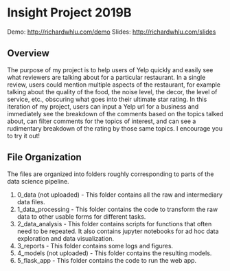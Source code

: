 # Insight Project 2019B

Demo: http://richardwhlu.com/demo
Slides: http://richardwhlu.com/slides

## Overview
The purpose of my project is to help users of Yelp quickly and easily see what reviewers are talking about for a particular restaurant. In a single review, users could mention multiple aspects of the restaurant, for example talking about the quality of the food, the noise level, the decor, the level of service, etc., obscuring what goes into their ultimate star rating. In this iteration of my project, users can input a Yelp url for a business and immediately see the breakdown of the comments based on the topics talked about, can filter comments for the topics of interest, and can see a rudimentary breakdown of the rating by those same topics. I encourage you to try it out!

## File Organization
The files are organized into folders roughly corresponding to parts of the data science pipeline.
1. 0_data (not uploaded) - This folder contains all the raw and intermediary data files.
2. 1_data_processing - This folder contains the code to transform the raw data to other usable forms for different tasks.
3. 2_data_analysis - This folder contains scripts for functions that often need to be repeated. It also contains jupyter notebooks for ad hoc data exploration and data visualization.
4. 3_reports - This folder contains some logs and figures.
5. 4_models (not uploaded) - This folder contains the resulting models.
6. 5_flask_app - This folder contains the code to run the web app.
